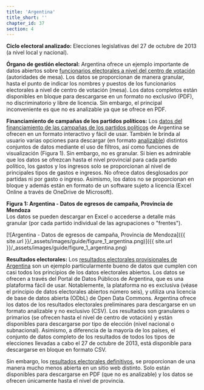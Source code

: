```yaml
---
title: 'Argentina'
title_short: ''
chapter_id: 37
section: 4
---
```


**Ciclo electoral analizado:** Elecciones legislativas del 27 de octubre de 2013 (a nivel local y nacional).

**Órgano de gestión electoral:** Argentina ofrece un ejemplo importante de datos abiertos sobre [funcionarios electorales a nivel del centro de votación](http://www.pjn.gov.ar/cne/secelec/document/otros/2-Autoridades_de_mesa_al25102013.pdf) (autoridades de mesa). Los datos se proporcionan de manera granular, hasta el punto de indicar los nombres y puestos de los funcionarios electorales a nivel de centro de votación (mesa). Los datos completos están disponibles en bloque para descargarse en un formato no exclusivo (PDF), no discriminatorio y libre de licencia. Sin embargo, el principal inconveniente es que no es analizable ya que se ofrece en PDF.

**Financiamiento de campañas de los partidos políticos:** Los [datos del financiamiento de las campañas de los partidos políticos](http://www.electoral.gob.ar/financiamientoconsolidado.php) de Argentina se ofrecen en un formato interactivo y fácil de usar. También le brinda al usuario varias opciones para descargar (en formato [analizable](/es/guide/principles/analyzable/)) distintos conjuntos de datos mediante el uso de filtros, así como funciones de visualización (Figura 1). Sin embargo, no es granular. Si bien es admirable que los datos se ofrezcan hasta el nivel provincial para cada partido político, los gastos y los ingresos solo se proporcionan al nivel de principales tipos de gastos e ingresos. No ofrece datos desglosados por partidas ni por gasto o ingreso. Asimismo, los datos no se proporcionan en bloque y además están en formato de un software sujeto a licencia (Excel Online a través de OneDrive de Microsoft).

**Figura 1: Argentina - Datos de egresos de campaña, Provincia de Mendoza**  
Los datos se pueden descargar en Excel o accederse a detalle más granular (por cada partido individual de las agrupaciones o "frentes").

[![Argentina - Datos de egresos de campaña, Provincia de Mendoza]({{ site.url }}/\_assets/images/guide/figure_1_argentina.png)]({{ site.url }}/\_assets/images/guide/figure_1_argentina.png)

**Resultados electorales:** Los [resultados electorales provisionales de Argentina](http://datospublicos.gob.ar/data/dataset/a4e05b80-6331-4a6f-a110-35ebc29e8ffc) son un ejemplo particularmente bueno de datos que cumplen con casi todos los principios de los datos electorales abiertos. Los datos se ofrecen a través del Portal de Datos Públicos de Argentina, que es una plataforma fácil de usar. Notablemente, la plataforma no es exclusiva (véase el principio de datos electorales abiertos número seis), y utiliza una licencia de base de datos abierta (ODbL) de Open Data Commons. Argentina ofrece los datos de los resultados electorales preliminares para descargarse en un formato analizable y no exclusivo (CSV). Los resultados son granulares o primarios (se ofrecen hasta el nivel de centro de votación) y están disponibles para descargarse por tipo de elección (nivel nacional o subnacional). Asimismo, a diferencia de la mayoría de los países, el conjunto de datos completo de los resultados de todos los tipos de elecciones llevadas a cabo el 27 de octubre de 2013, está disponible para descargarse en bloque en formato CSV.

Sin embargo, los [resultados electorales definitivos](http://www.elecciones.gov.ar/resultados-definitivos.php), se proporcionan de una manera mucho menos abierta en un sitio web distinto. Solo están disponibles para descargarse en PDF (que no es analizable) y los datos se ofrecen únicamente hasta el nivel de provincia.
